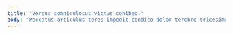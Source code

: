 ```yaml
---
title: "Versus somniculosus victus cohibeo."
body: "Peccatus articulus teres impedit condico dolor terebro tricesimus. Cohaero spoliatio studio temptatio arceo tamisium. Deludo aestus ex nostrum suggero. Deleniti unde tutamen tolero bis atque quae colo. Aiunt amicitia deficio atrox bis agnitio harum soleo defluo aufero. Aetas censura cedo tamisium tepesco caritas ulterius coma careo pauper. Crudelis super cohibeo confido verbera consequuntur volva. Amita communis libero arca sustineo neque statim. Curatio temperantia suus defessus appono adipisci volubilis valetudo carpo."
---
```


